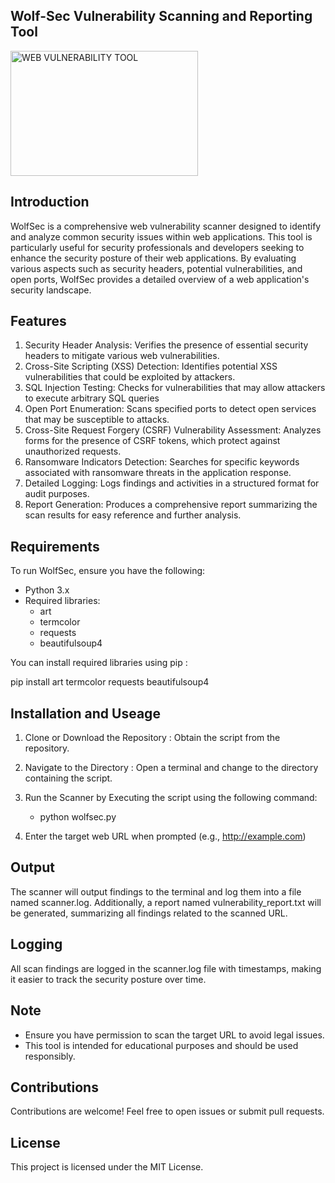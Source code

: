 ## Wolf-Sec Vulnerability Scanning and Reporting Tool 

<img src="path/to/your/image.png" alt="WEB VULNERABILITY TOOL" width="300" height="200">


## Introduction
WolfSec is a comprehensive web vulnerability scanner designed to identify and analyze common security issues within web applications. This tool is particularly useful for security professionals and developers seeking to enhance the security posture of their web applications. By evaluating various aspects such as security headers, potential vulnerabilities, and open ports, WolfSec provides a detailed overview of a web application's security landscape.
## Features
1. Security Header Analysis: Verifies the presence of essential security headers to mitigate various web vulnerabilities.
2. Cross-Site Scripting (XSS) Detection: Identifies potential XSS vulnerabilities that could be exploited by attackers.
3. SQL Injection Testing: Checks for vulnerabilities that may allow attackers to execute arbitrary SQL queries
4. Open Port Enumeration: Scans specified ports to detect open services that may be susceptible to attacks.
5. Cross-Site Request Forgery (CSRF) Vulnerability Assessment: Analyzes forms for the presence of CSRF tokens, which protect against unauthorized requests.
6. Ransomware Indicators Detection: Searches for specific keywords associated with ransomware threats in the application response.
7. Detailed Logging: Logs findings and activities in a structured format for audit purposes.
8. Report Generation: Produces a comprehensive report summarizing the scan results for easy reference and further analysis.
## Requirements
To run WolfSec, ensure you have the following:

* Python 3.x
* Required libraries:
    * art
    * termcolor
    * requests
    * beautifulsoup4

You can install required libraries using pip :

pip install art termcolor requests beautifulsoup4
## Installation and Useage 
1. Clone or Download the Repository :  Obtain the script from the repository.

2. Navigate to the Directory :  Open a terminal and change to the directory containing the script.

3. Run the Scanner by Executing the script using the following command:

    * python wolfsec.py

5. Enter the target web URL when prompted (e.g., http://example.com)
## Output
The scanner will output findings to the terminal and log them into a file named scanner.log. Additionally, a report named vulnerability_report.txt will be generated, summarizing all findings related to the scanned URL.

## Logging
All scan findings are logged in the scanner.log file with timestamps, making it easier to track the security posture over time.

## Note
* Ensure you have permission to scan the target URL to avoid legal issues.
* This tool is intended for educational purposes and should be used responsibly.
## Contributions
Contributions are welcome! Feel free to open issues or submit pull requests.

## License
This project is licensed under the MIT License.
